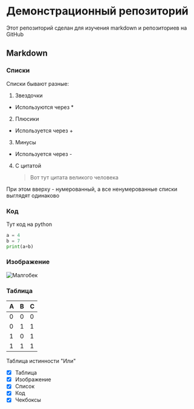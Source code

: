 # Демонстрационный репозиторий
Этот репозиторий сделан для изучения markdown и репозиториев на GitHub
## Markdown
### Списки
Списки бывают разные:
1. Звездочки
  * Используются через *
2. Плюсики
  + Используется через +
3. Минусы
  - Используется через -
4. C цитатой
    > Вот тут цитата
    > великого человека

При этом вверху - нумерованный, а все ненумерованные списки выглядят одинаково
### Код
Тут код на python
```Python
a = 4
b = 7
print(a+b)
```
### Изображение
![Малгобек](https://user-images.githubusercontent.com/91655905/135407084-28fd66ec-5c7b-42b4-b8e2-d48a32289a76.png)
### Таблица
А | B | C
------------ | ------------- | -------------
0 | 0 | 0
0 | 1 | 1
1 | 0 | 1
1 | 1 | 1

Таблица истинности "Или"

- [X] Таблица
- [X] Изображение
- [X] Список
- [X] Код
- [X] Чекбоксы
